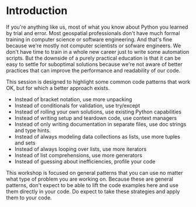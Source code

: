 # Introduction

If you're anything like us, most of what you know about Python you learned by trial and error. Most geospatial professionals don't have much formal training in computer science or software engineering. And that's fine because we're mostly not computer scientists or sofware engineers. We don't have time to train in a whole new career just to write some automation scripts. But the downside of a purely practical education is that it can be easy to settle for suboptimal solutions because we're not aware of better practices that can improve the performance and readability of our code.

This session is designed to highlight some common code patterns that work OK, but for which a better approach exists.

* Instead of bracket notation, use more unpacking
* Instead of conditionals for validation, use try/except
* Instead of rolling your own solutions, use existing Python capabilities 
* Instead of writing setup and teardown code, use context managers 
* Instead of only writing documentation in separate files, use doc strings and type hints.
* Instead of always modeling data collections as lists, use more tuples and sets
* Instead of always looping over lists, use more iterators
* Instead of list comprehensions, use more generators
* Instead of guessing about inefficiencies, profile your code 

This workshop is focused on general patterns that you can use no matter what type of problem you are working on. Because these are general patterns, don't expect to be able to lift the code examples here and use them directly in your code. Do expect to take these strategies and apply them to your code. 
